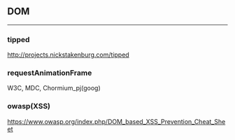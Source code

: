 ## DOM
---

### tipped
http://projects.nickstakenburg.com/tipped

### requestAnimationFrame
W3C, MDC, Chormium_pj(goog)

### owasp(XSS)
https://www.owasp.org/index.php/DOM_based_XSS_Prevention_Cheat_Sheet











